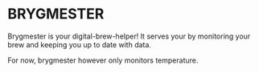 BRYGMESTER
==========

Brygmester is your digital-brew-helper! It serves your by monitoring your brew and keeping you up to date with data.

For now, brygmester however only monitors temperature.